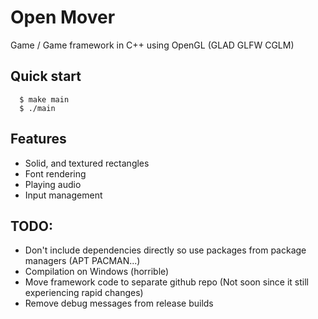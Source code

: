 # Open Mover 
Game / Game framework in C++ using OpenGL (GLAD GLFW CGLM)

## Quick start
```console
  $ make main
  $ ./main
```

## Features
 - Solid, and textured rectangles
 - Font rendering
 - Playing audio
 - Input management


## TODO:
 - Don't include dependencies directly so use packages from package managers (APT PACMAN...)
 - Compilation on Windows (horrible)
 - Move framework code to separate github repo (Not soon since it still experiencing rapid changes)
 - Remove debug messages from release builds

